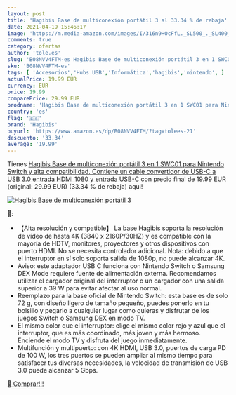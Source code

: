 ```yaml
---
layout: post
title: 'Hagibis Base de multiconexión portátil 3 al 33.34 % de rebaja'
date: 2021-04-19 15:46:17
image: 'https://m.media-amazon.com/images/I/316n9HOcFfL._SL500_._SL400_.jpg'
comments: true
category: ofertas
author: 'tole.es'
slug: 'B08NVV4FTM-es Hagibis Base de multiconexión portátil 3 en 1 SWC01 para...'
sku: 'B08NVV4FTM-es'
tags: [ 'Accesorios','Hubs USB','Informática','hagibis','nintendo', ]
actualPrice: 19.99 EUR
currency: EUR
price: 19.99
comparePrice: 29.99 EUR
prodname: 'Hagibis Base de multiconexión portátil 3 en 1 SWC01 para Nintendo Switch y alta compatibilidad. Contiene un cable convertidor de USB-C a USB 3.0  entrada HDMI 1080 y entrada USB-C'
country: 'es'
flag: '🇪🇸'
brand: 'Hagibis'
buyurl: 'https://www.amazon.es/dp/B08NVV4FTM/?tag=tolees-21'
descuento: '33.34'
average: '19.99'
---
```


Tienes [Hagibis Base de multiconexión portátil 3 en 1 SWC01 para Nintendo Switch y alta compatibilidad. Contiene un cable convertidor de USB-C a USB 3.0  entrada HDMI 1080 y entrada USB-C](https://www.amazon.es/dp/B08NVV4FTM/?tag=tolees-21) con precio final de  19.99 EUR (original: 29.99 EUR) (33.34 %  de rebaja) aqui!

[![Hagibis Base de multiconexión portátil 3](https://m.media-amazon.com/images/I/316n9HOcFfL._SL500_._SL400_.jpg)](https://www.amazon.es/dp/B08NVV4FTM/?tag=tolees-21)

🔎:

- 【Alta resolución y compatible】 La base Hagibis soporta la resolución de vídeo de hasta 4K (3840 x 2160P/30HZ) y es compatible con la mayoría de HDTV, monitores, proyectores y otros dispositivos con puerto HDMI. No se necesita controlador adicional. Nota: debido a que el interruptor en sí solo soporta salida de 1080p, no puede alcanzar 4K.
- Aviso: este adaptador USB C funciona con Nintendo Switch o Samsung DEX Mode requiere fuente de alimentación externa. Recomendamos utilizar el cargador original del interruptor o un cargador con una salida superior a 39 W para evitar afectar al uso normal.
- Reemplazo para la base oficial de Nintendo Switch: esta base es de solo 72 g, con diseño ligero de tamaño pequeño, puedes ponerlo en tu bolsillo y pegarlo a cualquier lugar como quieras y disfrutar de los juegos Switch o Samsung DEX en modo TV.
- El mismo color que el interruptor: elige el mismo color rojo y azul que el interruptor, que es más coordinado, más joven y más hermoso. Enciende el modo TV y disfruta del juego inmediatamente.
- Multifunción y multipuerto: con 4K HDMI, USB 3.0, puertos de carga PD de 100 W, los tres puertos se pueden ampliar al mismo tiempo para satisfacer tus diversas necesidades, la velocidad de transmisión de USB 3.0 puede alcanzar 5 Gbps.

[🛒 Comprar!!!](https://www.amazon.es/dp/B08NVV4FTM/?tag=tolees-21)

